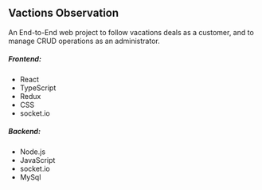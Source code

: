 <h2>Vactions Observation </h2>
<p>An End-to-End web project to follow vacations deals as a customer, and to manage CRUD operations as an administrator.</p>

<h5>Frontend: </h5>
<ul>
        <li>React</li>
        <li>TypeScript</li>
        <li>Redux</li>
        <li>CSS</li>
        <li>socket.io</li>
</ul>

<h5>Backend: </h5>
<ul>
        <li>Node.js</li>
        <li>JavaScript</li>
        <li>socket.io</li>
        <li>MySql</li>
</ul>
